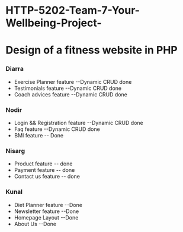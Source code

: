 # HTTP-5202-Team-7-Your-Wellbeing-Project-

# Design of a fitness website in PHP

### Diarra
* Exercise Planner feature    --Dynamic CRUD done
* Testimonials feature        --Dynamic CRUD done
* Coach advices feature       --Dynamic CRUD done

### Nodir
* Login && Registration feature --Dynamic CRUD done
* Faq feature                   --Dynamic CRUD done
* BMI feature                   -- Done

### Nisarg
* Product feature             -- done
* Payment feature             -- done
* Contact us feature          -- done

### Kunal
* Diet Planner feature        --Done
* Newsletter feature          --Done
* Homepage Layout             --Done
* About Us                    --Done
